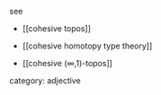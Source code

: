 
see

* [[cohesive topos]]

* [[cohesive homotopy type theory]]

* [[cohesive (∞,1)-topos]]


category: adjective
